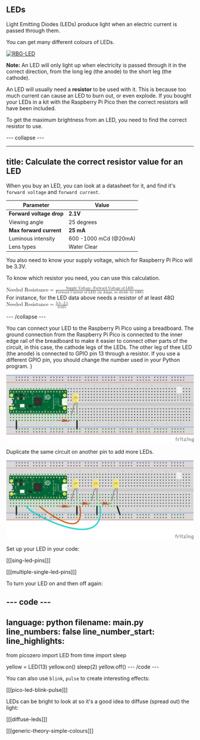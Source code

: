 ## LEDs

Light Emitting Diodes (LEDs) produce light when an electric current is passed through them. 

You can get many different colours of LEDs.

<a title="PiccoloNamek, CC BY-SA 3.0 &lt;http://creativecommons.org/licenses/by-sa/3.0/&gt;, via Wikimedia Commons" href="https://commons.wikimedia.org/wiki/File:RBG-LED.jpg"><img width="512" alt="RBG-LED" src="https://upload.wikimedia.org/wikipedia/commons/thumb/c/cb/RBG-LED.jpg/512px-RBG-LED.jpg"></a>

**Note:** An LED will only light up when electricity is passed through it in the correct direction, from the long leg (the anode) to the short leg (the cathode).

An LED will usually need a **resistor** to be used with it. This is because too much current can cause an LED to burn out, or even explode. If you bought your LEDs in a kit with the Raspberry Pi Pico then the correct resistors will have been included.

To get the maximum brightness from an LED, you need to find the correct resistor to use.

--- collapse ---

---
title: Calculate the correct resistor value for an LED
---

When you buy an LED, you can look at a datasheet for it, and find it's `forward voltage` and `forward current`.

| Parameter | Value |
|-----------|-------|
|**Forward voltage drop**|**2.1V**|
|Viewing angle|25 degrees
|**Max forward current**|**25 mA**|
|Luminous intensity|600 -1000 mCd (@20mA)|
|Lens types|Water Clear|

You also need to know your supply voltage, which for Raspberry Pi Pico will be 3.3V.

To know which resistor you need, you can use this calculation.

<math xmlns="&mathml;">
<mrow>
<mi>Needed Resistance</mi>
<mo>=</mo>
</mrow>
<mfrac>
<mrow>
  <mi>Supply Voltage</mi>
  <mo>-</mo>
  <mi>Forward Voltage of LED</mi>
</mrow>
  <mi>Forward Current of LED (in Amps, so divide by 1000)</mi>
</mfrac>
</math>
<br>
For instance, for the LED data above needs a resistor of at least 48Ω
<br>
<math xmlns="&mathml;">
<mrow>
<mi>Needed Resistance</mi>
<mo>=</mo>
</mrow>
<mfrac>
<mrow>
  <mi>3.3</mi>
  <mo>-</mo>
  <mi>2.1</mi>
</mrow>
  <mi>0.025</mi>
</mfrac>
</math>
<br>

--- /collapse ---

You can connect your LED to the Raspberry Pi Pico using a breadboard. The ground connection from the Raspberry Pi Pico is connected to the inner edge rail of the breadboard to make it easier to connect other parts of the circuit, in this case, the cathode legs of the LEDs. The other leg of thee LED (the anode) is connected to GPIO pin 13 through a resistor. If you use a different GPIO pin, you should change the number used in your Python program. }

![Raspberry Pi Pico connected to an LED and resistor on a breadboard](images/pico_led_bb.png)

Duplicate the same circuit on another pin to add more LEDs. 

![Raspberry Pi Pico connected to 3 LEDs and resistors on a breadboard](images/pico_leds_bb.png)


Set up your LED in your code:

[[[sing-led-pins]]]

[[[multiple-single-led-pins]]]

To turn your LED on and then off again:

--- code ---
---
language: python
filename: main.py
line_numbers: false
line_number_start: 
line_highlights: 
---
from picozero import LED
from time import sleep

yellow = LED(13)
yellow.on()
sleep(2)
yellow.off()
--- /code ---

You can also use `blink`, `pulse` to create interesting effects:

[[[pico-led-blink-pulse]]]

LEDs can be bright to look at so it's a good idea to diffuse (spread out) the light:

[[[diffuse-leds]]]

[[[generic-theory-simple-colours]]]